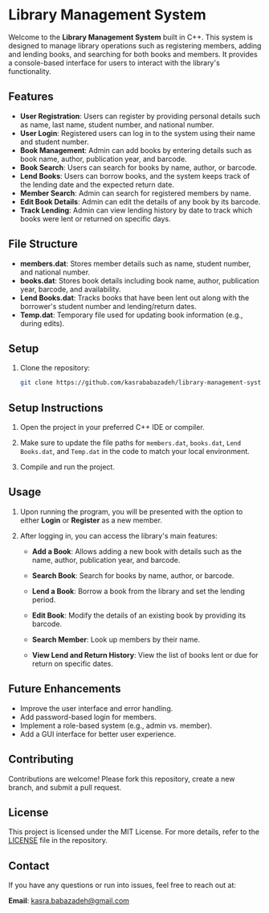 # Library Management System

Welcome to the **Library Management System** built in C++. This system is designed to manage library operations such as registering members, adding and lending books, and searching for both books and members. It provides a console-based interface for users to interact with the library's functionality.

## Features

- **User Registration**: Users can register by providing personal details such as name, last name, student number, and national number.
- **User Login**: Registered users can log in to the system using their name and student number.
- **Book Management**: Admin can add books by entering details such as book name, author, publication year, and barcode.
- **Book Search**: Users can search for books by name, author, or barcode.
- **Lend Books**: Users can borrow books, and the system keeps track of the lending date and the expected return date.
- **Member Search**: Admin can search for registered members by name.
- **Edit Book Details**: Admin can edit the details of any book by its barcode.
- **Track Lending**: Admin can view lending history by date to track which books were lent or returned on specific days.

## File Structure

- **members.dat**: Stores member details such as name, student number, and national number.
- **books.dat**: Stores book details including book name, author, publication year, barcode, and availability.
- **Lend Books.dat**: Tracks books that have been lent out along with the borrower's student number and lending/return dates.
- **Temp.dat**: Temporary file used for updating book information (e.g., during edits).

## Setup

1. Clone the repository:

   ```bash
   git clone https://github.com/kasrababazadeh/library-management-system.git

## Setup Instructions

1. Open the project in your preferred C++ IDE or compiler.
   
2. Make sure to update the file paths for `members.dat`, `books.dat`, `Lend Books.dat`, and `Temp.dat` in the code to match your local environment.
   
3. Compile and run the project.


## Usage

1. Upon running the program, you will be presented with the option to either **Login** or **Register** as a new member.
   
2. After logging in, you can access the library's main features:

   - **Add a Book**: Allows adding a new book with details such as the name, author, publication year, and barcode.
   
   - **Search Book**: Search for books by name, author, or barcode.
   
   - **Lend a Book**: Borrow a book from the library and set the lending period.
   
   - **Edit Book**: Modify the details of an existing book by providing its barcode.
   
   - **Search Member**: Look up members by their name.
   
   - **View Lend and Return History**: View the list of books lent or due for return on specific dates.


## Future Enhancements

- Improve the user interface and error handling.
- Add password-based login for members.
- Implement a role-based system (e.g., admin vs. member).
- Add a GUI interface for better user experience.


## Contributing

Contributions are welcome! Please fork this repository, create a new branch, and submit a pull request.


## License

This project is licensed under the MIT License. For more details, refer to the [LICENSE](./LICENSE) file in the repository.


## Contact

If you have any questions or run into issues, feel free to reach out at:

**Email**: [kasra.babazadeh@gmail.com](mailto:kasra.babazadeh@gmail.com)

